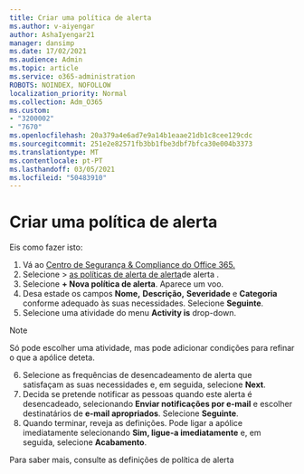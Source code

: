 ```yaml
---
title: Criar uma política de alerta
ms.author: v-aiyengar
author: AshaIyengar21
manager: dansimp
ms.date: 17/02/2021
ms.audience: Admin
ms.topic: article
ms.service: o365-administration
ROBOTS: NOINDEX, NOFOLLOW
localization_priority: Normal
ms.collection: Adm_O365
ms.custom:
- "3200002"
- "7670"
ms.openlocfilehash: 20a379a4e6ad7e9a14b1eaae21db1c8cee129cdc
ms.sourcegitcommit: 251e2e82571fb3bb1fbe3dbf7bfca30e004b3373
ms.translationtype: MT
ms.contentlocale: pt-PT
ms.lasthandoff: 03/05/2021
ms.locfileid: "50483910"
---
```

# <a name="create-an-alert-policy"></a>Criar uma política de alerta

Eis como fazer isto:

1. Vá ao [Centro de Segurança & Compliance do Office 365.](https://go.microsoft.com/fwlink/p/?linkid=2077143)
1. Selecione   >  [as políticas de alerta de alerta](https://go.microsoft.com/fwlink/?linkid=2103208)de alerta .
1. Selecione **+ Nova política de alerta**. Aparece um voo.
1. Desa estade os campos **Nome,** **Descrição,** **Severidade** e **Categoria** conforme adequado às suas necessidades. Selecione **Seguinte**.
1. Selecione uma atividade do menu **Activity is** drop-down.
> [!NOTE]
>  Só pode escolher uma atividade, mas pode adicionar condições para refinar o que a apólice deteta.
6. Selecione as frequências de desencadeamento de alerta que satisfaçam as suas necessidades e, em seguida, selecione **Next**.
7. Decida se pretende notificar as pessoas quando este alerta é desencadeado, selecionando **Enviar notificações por e-mail** e escolher destinatários de **e-mail apropriados**. Selecione **Seguinte**.
8. Quando terminar, reveja as definições. Pode ligar a apólice imediatamente selecionando **Sim, ligue-a imediatamente** e, em seguida, selecione **Acabamento**.

Para saber mais, consulte as definições de política de alerta


